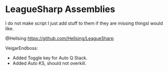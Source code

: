 LeagueSharp Assemblies
===========

I do not make script I just add stuff to them if they are missing thingsI would like.

@Hellsing https://github.com/Hellsing/LeagueSharp

VeigarEndboss:
- Added Toggle key for Auto Q Stack.
- Added Auto KS, should not overkill.
